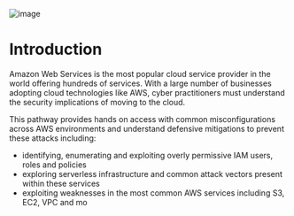 

![image](https://blog.tryhackme.com/content/images/2023/04/Attacking-and-Defending-AWS-Environments--launch---4-.png)

# Introduction
Amazon Web Services is the most popular cloud service provider in the world offering hundreds of services. With a large number of businesses adopting cloud technologies like AWS, cyber practitioners must understand the security implications of moving to the cloud.

This pathway provides hands on access with common misconfigurations across AWS environments and understand defensive mitigations to prevent these attacks including:
- identifying, enumerating and exploiting overly permissive IAM users, roles and policies
- exploring serverless infrastructure and common attack vectors present within these services
- exploiting weaknesses in the most common AWS services including S3, EC2, VPC and mo

  
